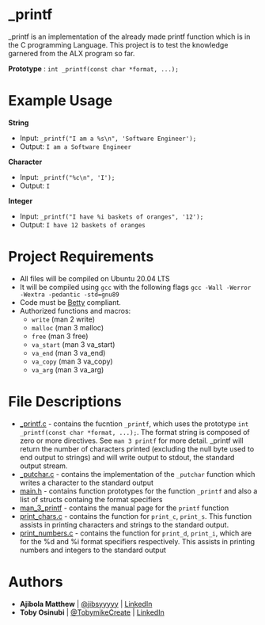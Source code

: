 # _printf

_printf is an implementation of the already made printf function which is in the C programming Language. This project is to test the knowledge garnered from the ALX program so far. 

**Prototype** : `int _printf(const char *format, ...);`

# Example Usage

**String**
- Input: `_printf("I am a %s\n", 'Software Engineer');`
- Output: `I am a Software Engineer`

**Character**
- Input: `_printf("%c\n", 'I');`
- Output: `I`

**Integer**
- Input: `_printf("I have %i baskets of oranges", '12');`
- Output: `I have 12 baskets of oranges`

# Project Requirements
- All files will be compiled on Ubuntu 20.04 LTS
- It will be compiled using `gcc` with the following flags `gcc -Wall -Werror -Wextra -pedantic -std=gnu89`
- Code must be [Betty](https://github.com/holbertonschool/Betty/wiki) compliant.
- Authorized functions and macros:
  - `write` (man 2 write)
  - `malloc` (man 3 malloc)
  - `free` (man 3 free)
  - `va_start` (man 3 va_start)
  - `va_end` (man 3 va_end)
  - `va_copy` (man 3 va_copy)
  - `va_arg` (man 3 va_arg)

# File Descriptions
- [_printf.c](./_printf.c) -  contains the fucntion `_printf`, which uses the prototype `int _printf(const char *format, ...);`. The format string is composed of zero or more directives. See `man 3 printf` for more detail. _printf will return the number of characters printed (excluding the null byte used to end output to strings) and will write output to stdout, the standard output stream.
- [_putchar.c](./_putchar.c) - contains the implementation of the `_putchar` function which writes a character to the standard output 
- [main.h](./main.h) - contains function prototypes for the function `_printf` and also a list of structs containg the format specifiers
- [man_3_printf](./man_3_printf) - contains the manual page for the `printf` function 
- [print_chars.c](./print_chars.c) - contains the function for `print_c`, `print_s`. This function assists in printing characters and strings to the standard output.
- [print_numbers.c](./print_numbers.c) - contains the function for `print_d`, `print_i`, which are for the %d and %i format specifiers respectively. This assists in printing numbers and integers to the standard output

# Authors
- **Ajibola Matthew** | [@jibsyyyyy](https://twitter.com/jibsyyyyy) |  [LinkedIn](https://linkedin.com/in/jibbycodes)
- **Toby Osinubi** | [@TobymikeCreate](https://twitter.com/TobymikeCreate) | [LinkedIn](https://linkedin.com/in/oluwatobiloba-osinubi-9978741b8) 
